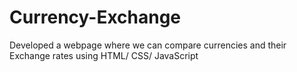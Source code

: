 # Currency-Exchange
Developed a webpage where we can compare currencies and their Exchange rates using HTML/ CSS/ JavaScript
